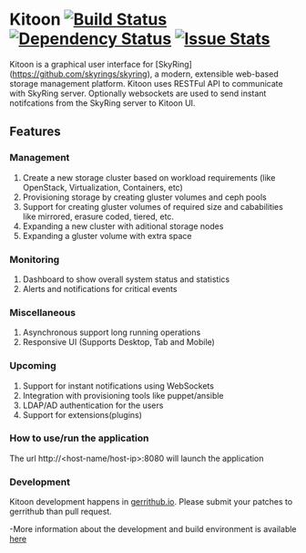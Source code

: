 # Kitoon [![Build Status](https://travis-ci.org/skyrings/kitoon.svg?branch=master)](https://travis-ci.org/skyrings/kitoon) [![Dependency Status](https://david-dm.org/skyrings/kitoon.svg)](https://david-dm.org/skyrings/kitoon) [![Issue Stats](http://issuestats.com/github/skyrings/kitoon/badge/pr?style=flat)](http://issuestats.com/github/skyrings/kitoon)

Kitoon is a graphical user interface for [SkyRing]
(https://github.com/skyrings/skyring), a modern, extensible
web-based storage management platform. Kitoon uses RESTFul API
to communicate with SkyRing server. Optionally websockets are used
to send instant notifcations from the SkyRing server to Kitoon UI.

## Features
### Management
1. Create a new storage cluster based on workload requirements
   (like OpenStack, Virtualization, Containers, etc)
2. Provisioning storage by creating gluster volumes and ceph pools
3. Support for creating gluster volumes of required size and cababilities
   like mirrored, erasure coded, tiered, etc.
4. Expanding a new cluster with aditional storage nodes
5. Expanding a gluster volume with extra space

### Monitoring
1. Dashboard to show overall system status and statistics
2. Alerts and notifications for critical events

### Miscellaneous
1. Asynchronous support long running operations
2. Responsive UI (Supports Desktop, Tab and Mobile)

### Upcoming
1. Support for instant notifications using WebSockets
2. Integration with provisioning tools like puppet/ansible
3. LDAP/AD authentication for the users
4. Support for extensions(plugins)

### How to use/run the application
The url http://<host-name/host-ip>:8080 will launch the application

### Development
Kitoon development happens in
[gerrithub.io](https://review.gerrithub.io/#/admin/projects/skyrings/kitoon).
Please submit your patches to gerrithub than pull request.

-More information about the development and build environment is available [here](./DEVELOPING.md)
